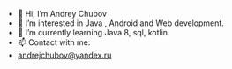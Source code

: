 - 👋 Hi, I’m Andrey Chubov
- 👀 I’m interested in Java , Android and Web development.
- 🌱 I’m currently learning Java 8, sql, kotlin. 
- 📫 Contact with me:
-  andrejchubov@yandex.ru

<!---
c0de4all/c0de4all is a ✨ special ✨ repository because its `README.md` (this file) appears on your GitHub profile.
You can click the Preview link to take a look at your changes.
--->
